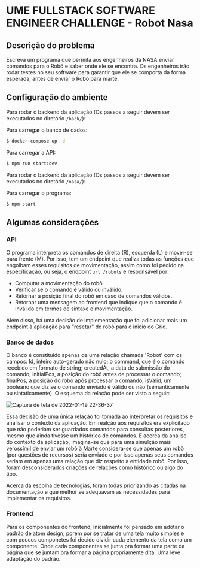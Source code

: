 # UME FULLSTACK SOFTWARE ENGINEER CHALLENGE - Robot Nasa

## Descrição do problema 

Escreva um programa que permita aos engenheiros da NASA enviar comandos para o Robô e saber onde ele se encontra. Os engenheiros irão rodar testes no seu software para garantir que ele se comporta da forma esperada, antes de enviar o Robô para marte.


## Configuração do ambiente

Para rodar o backend da aplicação (Os passos a seguir devem ser executados no diretório ```/back/```):

Para carregar o banco de dados:

```bash
$ docker-compose up -d
```

Para carregar a API:

```bash
$ npm run start:dev
```
Para rodar o backend da aplicação (Os passos a seguir devem ser executados no diretório ```/nasa/```):

Para carregar o programa:
```bash
$ npm start
```

## Algumas considerações

### API

O programa interpreta os comandos de direita (R), esquerda (L) e mover-se para frente (M). Por isso, tem um endpoint que realiza todas as funções que engolbam
esses requisitos de movimentação, assim como foi pedido na especificação, ou seja, o endpoint ```url /robots``` é responsável por: 

* Computar a movimentação do robô. 
* Verificar se o comando é válido ou inválido.
* Retornar a posição final do robô em caso de comandos válidos. 
* Retornar uma mensagem ao frontend que indique que o comando é inválido em termos de sintaxe e movimentação.

Além disso, há uma decisão de implementação que foi adicionar mais um endpoint à aplicação para "resetar" do robô para o inicio do Grid.

### Banco de dados 

O banco é constituido apenas de uma relação chamada 'Robot' com os campos: Id, inteiro auto-gerado não nulo; o command, que é o comando recebido em formato de
string; createdAt, a data de submissão do comando; initialPos, a posição do robô antes de processar o comando; finalPos, a posição do robô após processar o
comando; isValid, um booleano que diz se o comando enviado é válido ou não (semanticamente ou sintaticamente). O esquema da relação pode ser visto a seguir:

![Captura de tela de 2022-01-19 22-36-37](https://user-images.githubusercontent.com/47675174/150262006-3893c7a9-d16d-418e-b633-34151c1a042e.png)

Essa decisão de uma única relação foi tomada ao interpretar os requisitos e analisar o contexto da aplicação. Em realção aos requisitos era explicitado que não
poderiam ser guardados comandos para consultas posteriores, mesmo que ainda tivesse um histórico de comandos. E acerca da análise do contexto da aplicação, 
imagina-se que para uma simulção mais verossímil de enviar um robô à Marte considera-se que apenas um robô (por questões de recursos) seria enviado e por isso 
apenas seus comandos seriam em apenas uma relação que diz respeito à entidade robô. Por isso, foram desconsiderados criações de relações como histórico ou algo do 
tipo.


Acerca da escolha de tecnologias, foram todas priorizando as citadas na documentação e que melhor se adequavam as necessidades para implementar os requisitos.

### Frontend

Para os componentes do frontend, inicialmente foi pensado em adotar o padrão de atom design, porém por se tratar de uma tela muito simples e com poucos componetes
foi decido dividir cada elemento da tela como um componente. Onde cada componentes se junta pra formar uma parte da página que se juntam pra formar a página 
propriamente dita. Uma leve adaptação do padrão.

